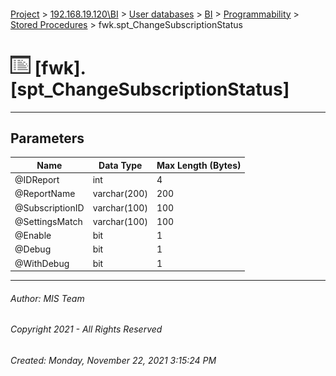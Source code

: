 #### 

[Project](../../../../../index.md) > [192.168.19.120\\BI](../../../../index.md) > [User databases](../../../index.md) > [BI](../../index.md) > [Programmability](../index.md) > [Stored Procedures](Stored_Procedures.md) > fwk.spt_ChangeSubscriptionStatus

# ![Stored Procedures](../../../../../Images/StoredProcedure32.png) [fwk].[spt_ChangeSubscriptionStatus]

---

## <a name="#parameters"></a>Parameters

| Name | Data Type | Max Length (Bytes) |
|---|---|---|
| @IDReport | int | 4 |
| @ReportName | varchar(200) | 200 |
| @SubscriptionID | varchar(100) | 100 |
| @SettingsMatch | varchar(100) | 100 |
| @Enable | bit | 1 |
| @Debug | bit | 1 |
| @WithDebug | bit | 1 |


---

###### Author:  MIS Team

###### Copyright 2021 - All Rights Reserved

###### Created: Monday, November 22, 2021 3:15:24 PM

